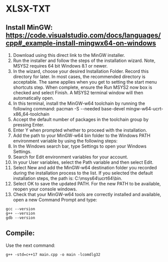 # XLSX-TXT

## Install MinGW: https://code.visualstudio.com/docs/languages/cpp#_example-install-mingwx64-on-windows
1. Download using this direct link to the MinGW installer.
2. Run the installer and follow the steps of the installation wizard. Note, MSYS2 requires 64 bit Windows 8.1 or newer.
3. In the wizard, choose your desired Installation Folder. Record this directory for later. In most cases, the recommended directory is acceptable. The same applies when you get to setting the start menu shortcuts step. When complete, ensure the Run MSYS2 now box is checked and select Finish. A MSYS2 terminal window will then automatically open.
4. In this terminal, install the MinGW-w64 toolchain by running the following command:
  pacman -S --needed base-devel mingw-w64-ucrt-x86_64-toolchain
5. Accept the default number of packages in the toolchain group by pressing Enter.
6. Enter Y when prompted whether to proceed with the installation.
7. Add the path to your MinGW-w64 bin folder to the Windows PATH environment variable by using the following steps:
  1. In the Windows search bar, type Settings to open your Windows Settings.
  2. Search for Edit environment variables for your account.
  3. In your User variables, select the Path variable and then select Edit.
  4. Select New and add the MinGW-w64 destination folder you recorded during the installation process to the list. If you selected the default installation steps, the path is: C:\msys64\ucrt64\bin.
  5. Select OK to save the updated PATH. For the new PATH to be available, reopen your console windows.
8. Check that your MinGW-w64 tools are correctly installed and available, open a new Command Prompt and type:
```
gcc --version
g++ --version
gdb --version
```
## Compile:
Use the next command: 
```
g++ -std=c++17 main.cpp -o main -lcomdlg32
```
